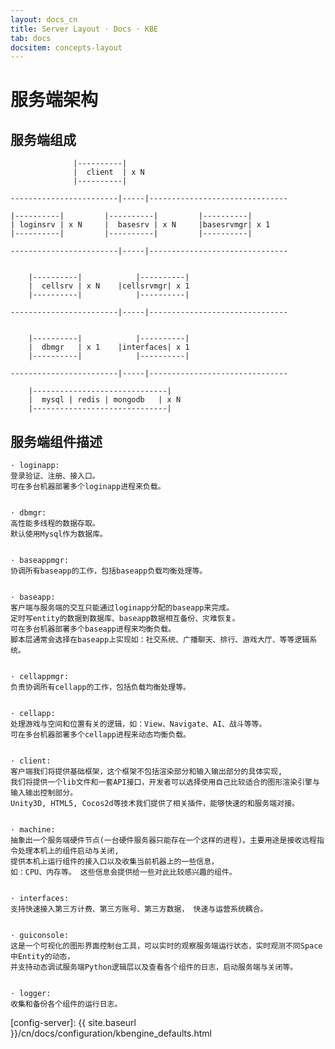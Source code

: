```yaml
---
layout: docs_cn
title: Server Layout · Docs · KBE
tab: docs
docsitem: concepts-layout
---
```


服务端架构
=============


服务端组成
----------------------------------

			      |----------|
			      |  client  | x N
			      |----------|

	------------------------|-----|-------------------------------

	|----------|	     |----------|         |----------|
	| loginsrv | x N     |  basesrv | x N     |basesrvmgr| x 1
	|----------|         |----------|         |----------|

	------------------------|-----|-------------------------------


		|----------|            |----------|
		|  cellsrv | x N	|cellsrvmgr| x 1
		|----------|            |----------|

	------------------------|-----|-------------------------------


		|----------|            |----------|
		|  dbmgr   | x 1	|interfaces| x 1
		|----------|            |----------|

	------------------------|-----|-------------------------------

		|------------------------------|
		|  mysql | redis | mongodb   | x N
		|------------------------------|


服务端组件描述
----------------------------------

	· loginapp:
	登录验证、注册、接入口。
	可在多台机器部署多个loginapp进程来负载。 


	· dbmgr:
	高性能多线程的数据存取。
	默认使用Mysql作为数据库。


	· baseappmgr:
	协调所有baseapp的工作，包括baseapp负载均衡处理等。


	· baseapp:
	客户端与服务端的交互只能通过loginapp分配的baseapp来完成。
	定时写entity的数据到数据库、baseapp数据相互备份、灾难恢复。
	可在多台机器部署多个baseapp进程来均衡负载。
	脚本层通常会选择在baseapp上实现如：社交系统、广播聊天、排行、游戏大厅、等等逻辑系统。


	· cellappmgr:
	负责协调所有cellapp的工作，包括负载均衡处理等。


	· cellapp:
	处理游戏与空间和位置有关的逻辑，如：View、Navigate、AI、战斗等等。
	可在多台机器部署多个cellapp进程来动态均衡负载。 


	· client:
	客户端我们将提供基础框架，这个框架不包括渲染部分和输入输出部分的具体实现, 
	我们将提供一个lib文件和一套API接口，开发者可以选择使用自己比较适合的图形渲染引擎与输入输出控制部分。
	Unity3D, HTML5, Cocos2d等技术我们提供了相关插件，能够快速的和服务端对接。


	· machine:
	抽象出一个服务端硬件节点(一台硬件服务器只能存在一个这样的进程)。主要用途是接收远程指令处理本机上的组件启动与关闭, 
	提供本机上运行组件的接入口以及收集当前机器上的一些信息， 
	如：CPU、内存等。 这些信息会提供给一些对此比较感兴趣的组件。 


	· interfaces: 
	支持快速接入第三方计费、第三方账号、第三方数据， 快速与运营系统耦合。


	· guiconsole: 
	这是一个可视化的图形界面控制台工具，可以实时的观察服务端运行状态，实时观测不同Space中Entity的动态，
	并支持动态调试服务端Python逻辑层以及查看各个组件的日志，启动服务端与关闭等。 


	· logger: 
	收集和备份各个组件的运行日志。



[config-server]: {{ site.baseurl }}/cn/docs/configuration/kbengine_defaults.html